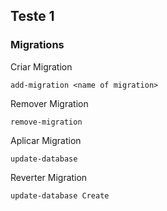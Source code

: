 ## Teste 1

### Migrations

Criar Migration

`add-migration <name of migration>`

Remover Migration

`remove-migration`

Aplicar Migration

`update-database`

Reverter Migration

`update-database Create`